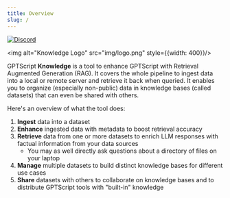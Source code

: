 ```yaml
---
title: Overview
slug: /
---
```


[![Discord](https://img.shields.io/discord/1204558420984864829?label=Discord)](https://discord.gg/9sSf4UyAMC)

<img alt="Knowledge Logo" src="img/logo.png" style={{width: 400}}/>

GPTScript **Knowledge** is a tool to enhance GPTScript with Retrieval Augmented Generation (RAG).
It covers the whole pipeline to ingest data into a local or remote server and retrieve it back when queried.
It enables you to organize (especially non-public) data in knowledge bases (called datasets) that can even be shared with others.

Here's an overview of what the tool does:

1. **Ingest** data into a dataset
2. **Enhance** ingested data with metadata to boost retrieval accuracy
3. **Retrieve** data from one or more datasets to enrich LLM responses with factual information from your data sources
    - You may as well directly ask questions about a directory of files on your laptop
4. **Manage** multiple datasets to build distinct knowledge bases for different use cases
5. **Share** datasets with others to collaborate on knowledge bases and to distribute GPTScript tools with "built-in" knowledge

